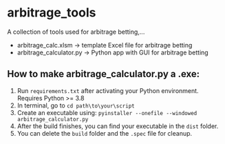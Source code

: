 # arbitrage_tools
A collection of tools used for arbitrage betting,...

- arbitrage_calc.xlsm -> template Excel file for arbitrage betting
- arbitrage_calculator.py -> Python app with GUI for arbitrage betting

## How to make arbitrage_calculator.py a .exe:
1. Run `requirements.txt` after activating your Python environment. Requires Python >= 3.8
2. In terminal, go to `cd path\to\your\script`
3. Create an executable using: `pyinstaller --onefile --windowed arbitrage_calculator.py`
4. After the build finishes, you can find your executable in the `dist` folder. 
5. You can delete the `build` folder and the `.spec` file for cleanup. 